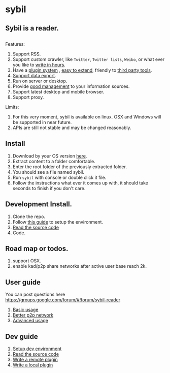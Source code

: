 sybil
=====

## Sybil is a reader.

## 
Features:

1. Support RSS.
2. Support custom crawler, like `Twitter`, `Twitter lists`, `Weibo`, or what ever you like to [write in hours](./doc/dev/custom-source.md).
3. Have a [plugin system](./doc/user/install-plugin.md) , [easy to extend](./doc/dev/write-a-local-plugin.md), friendly to [third party tools](./doc/dev/write-a-remote-plugin.md).
4. [Support data export](./doc/user/backup.md).
5. Run on server or desktop.
6. Provide [good management](./doc/user/basic-usage.md) to your information sources.
7. Support latest desktop and mobile browser.
8. Support proxy.

Limits:

1. For this very moment, sybil is available on linux. OSX and Windows will be supported in near future.
2. APIs are still not stable and may be changed reasonably.

## Install
1. Download by your OS version [here](./doc/download.md).
2. Extract content to a folder comfortable.
3. Enter the root folder of the previously extracted folder.
4. You should see a file named sybil.
5. Run `sybil` with console or double click it file.
6. Follow the instructions what ever it comes up with, it should take seconds to finish if you don't care.

## Development Install.

1. Clone the repo.
2. Follow [this guide](./doc/dev/setup-dev-environment.md) to setup the environment.
3. [Read the source code](./doc/dev/read-the-source-code.md)
4. Code.

## Road map or todos.
1. support OSX.
2. enable kad/p2p share networks after active user base reach 2k.

## User guide
You can post questions here https://groups.google.com/forum/#!forum/sybil-reader

1. [Basic usage](./doc/user/basic-usage.md)
2. [Better p2p network](./doc/user/better-p2p-network.md)
3. [Advanced usage](./doc/user/advanced-usage.md)

## Dev guide

1. [Setup dev environment](./doc/dev/setup-dev-environment.md)
2. [Read the source code](./doc/dev/read-the-source-code.md)
3. [Write a remote plugin](./doc/dev/write-a-remote-plugin.md)
4. [Write a local plugin](./doc/dev/write-a-local-plugin.md)






